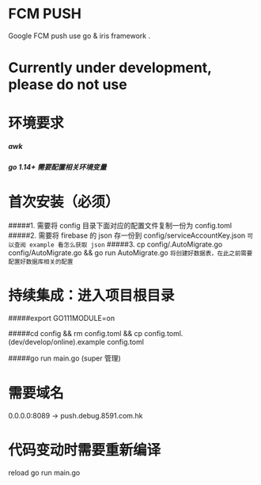# FCM PUSH
Google FCM push use go &amp; iris framework .


# Currently under development, please do not use


# 环境要求
##### awk

##### go 1.14+ 需要配置相关环境变量

# 首次安装（必须）
#####1. 需要将 config 目录下面对应的配置文件复制一份为 config.toml
#####2. 需要将 firebase 的 json 存一份到 config/serviceAccountKey.json `可以查阅 example 看怎么获取 json`
#####3. cp config/.AutoMigrate.go config/AutoMigrate.go && go run AutoMigrate.go `将创建好数据表，在此之前需要配置好数据库相关的配置`

# 持续集成：进入项目根目录
#####export GO111MODULE=on

#####cd config && rm config.toml && cp config.toml.(dev/develop/online).example config.toml
 
#####go run main.go (super 管理)

# 需要域名
0.0.0.0:8089 -> push.debug.8591.com.hk

# 代码变动时需要重新编译
reload go run main.go
